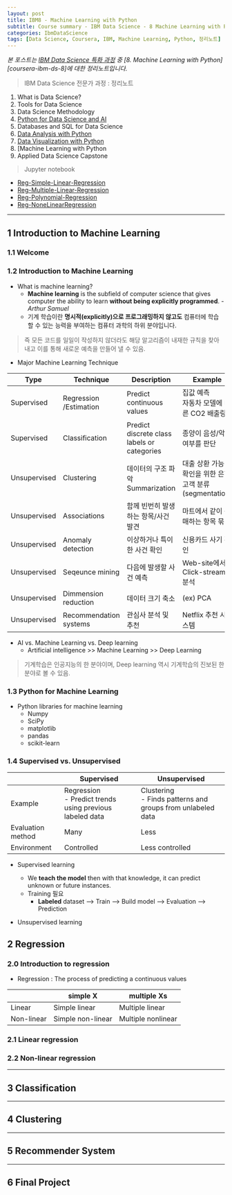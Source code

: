 ```yaml
---
layout: post
title: IBM8 - Machine Learning with Python
subtitle: Course summary - IBM Data Science - 8 Machine Learning with Python
categories: IbmDataScience
tags: [Data Science, Coursera, IBM, Machine Learning, Python, 정리노트]
---
```


*본 포스트는 [IBM Data Science 특화 과정][coursera-ibm-ds] 중 [8. Machine Learning with Python][coursera-ibm-ds-8]에 대한 정리노트입니다.*

> IBM Data Science 전문가 과정 : 정리노트
  1. What is Data Science?
  1. Tools for Data Science
  1. Data Science Methodology
  1. [Python for Data Science and AI][ibm4]
  1. Databases and SQL for Data Science
  1. [Data Analysis with Python][ibm6]
  1. [Data Visualization with Python][ibm7]
  1. [Machine Learning with Python
  1. Applied Data Science Capstone

> Jupyter notebook
  * [Reg-Simple-Linear-Regression][ipynb-8-reg-1]
  * [Reg-Multiple-Linear-Regression][ipynb-8-reg-2]
  * [Reg-Polynomial-Regression][ipynb-8-reg-3]
  * [Reg-NoneLinearRegression][ipynb-8-reg-4]

[ipynb-8-reg-1]: https://github.com/jamescbjeon/ibmDS/blob/master/8/ML0101EN-Reg-Simple-Linear-Regression-Co2.ipynb
[ipynb-8-reg-2]: https://github.com/jamescbjeon/ibmDS/blob/master/8/ML0101EN-Reg-Mulitple-Linear-Regression-Co2.ipynb
[ipynb-8-reg-3]: https://github.com/jamescbjeon/ibmDS/blob/master/8/ML0101EN-Reg-Polynomial-Regression-Co2.ipynb
[ipynb-8-reg-4]: https://github.com/jamescbjeon/ibmDS/blob/master/8/ML0101EN-Reg-NoneLinearRegression.ipynb

[ipynb-8-reg-5]: https://github.com/jamescbjeon/ibmDS/blob/master/8/
[ipynb-8-reg-6]: https://github.com/jamescbjeon/ibmDS/blob/master/8/
[ipynb-8-reg-7]: https://github.com/jamescbjeon/ibmDS/blob/master/8/


***

## 1 Introduction to Machine Learning

### 1.1 Welcome

### 1.2 Introduction to Machine Learning

* What is machine learning?
  * **Machine learning** is the subfield of computer science that gives computer the ability to learn **without being explicitly programmed**.  - *Arthur Samuel*
  * 기계 학습이란 **명시적(explicitly)으로 프로그래밍하지 않고도** 컴퓨터에 학습 할 수 있는 능력을 부여하는 컴퓨터 과학의 하위 분야입니다.

> 즉 모든 코드를 일일이 작성하지 않더라도 해당 알고리즘이 내재한 규칙을 찾아내고 이를 통해 새로운 예측을 만들어 낼 수 있음.

* Major Machine Learning Technique

| Type       | Technique | Description | Example |
| ---------- | --------- | ----------- | ------- |
|Supervised  |Regression<br>/Estimation|Predict continuous values |집값 예측<br>자동차 모델에 따른 CO2 배출량 |
|Supervised  |Classification|Predict discrete class labels or categories |종양이 음성/악성 여부를 판단 |
|Unsupervised|Clustering|데이터의 구조 파악<br>Summarization|대출 상환 가능성 확인을 위한 은행 고객 분류(segmentation) |
|Unsupervised|Associations|함께 빈번히 발생하는 항목/사건 발견 |마트에서 같이 구매하는 항목 묶기 |
|Unsupervised|Anomaly detection|이상하거나 특이한 사건 확인|신용카드 사기 확인 |
|Unsupervised|Seqeunce mining|다음에 발생할 사건 예측 |Web-site에서 Click-stream 분석 |
|Unsupervised|Dimmension reduction|데이터 크기 축소|(ex) PCA|
|Unsupervised|Recommendation systems|관심사 분석 및 추천|Netflix 추천 시스템 |

* AI vs. Machine Learning vs. Deep learning
  * Artificial intelligence >> Machine Learning >> Deep Learning

> 기계학습은 인공지능의 한 분야이며, Deep learning 역시 기계학습의 진보된 한 분야로 볼 수 있음.


### 1.3 Python for Machine Learning

* Python libraries for machine learning
  * Numpy
  * SciPy
  * matplotlib
  * pandas
  * scikit-learn

### 1.4 Supervised vs. Unsupervised

|                  | Supervised | Unsupervised |
| ---------------- | ---------- | ------------ |
|Example           | Regression<br>- Predict trends using previous labeled data|Clustering<br>- Finds patterns and groups from unlabeled data|
|Evaluation method | Many | Less |
|Environment       | Controlled | Less controlled |

* Supervised learning
  * We **teach the model** then with that knowledge, it can predict unknown or future instances.
  * Training 필요
    * **Labeled** dataset --> Train --> Build model --> Evaluation --> Prediction

* Unsupervised learning


## 2 Regression

### 2.0 Introduction to regression

* Regression : The process of predicting a continuous values

|            | simple X          | multiple Xs        |
| ---------- | ----------------- | ------------------ |
| Linear     | Simple linear     | Multiple linear    |
| Non-linear | Simple non-linear | Multiple nonlinear |

### 2.1 Linear regression

### 2.2 Non-linear regression



***

## 3 Classification

***

## 4 Clustering


***

## 5 Recommender System


***

## 6 Final Project




[coursera-ibm-ds]: https://www.coursera.org/professional-certificates/ibm-data-science
[coursera-ibm-ds-6]: https://www.coursera.org/learn/data-analysis-with-ipynb/home/welcome

[ibm1]: https://jamescbjeon.github.io/studynote/2020/09/29/ibm1-what-is-data-science.html
[ibm2]: https://jamescbjeon.github.io/studynote/2020/10/05/ibm2-tools-for-data-science.html
[ibm3]: https://jamescbjeon.github.io/studynote/2020/10/12/ibm3-data-science-methodology.html
[ibm4]: https://jamescbjeon.github.io/studynote/2020/10/19/ibm4-python-for-ds-n-ai.html
[ibm5]: https://jamescbjeon.github.io/studynote/2020/10/26/ibm5-databases-n-sql-for-data-science.html
[ibm6]: https://jamescbjeon.github.io/studynote/2020/11/03/ibm6-data-analysis-with-python.html
[ibm7]: https://jamescbjeon.github.io/studynote/2020/11/07/ibm7-data-visualization-with-python.html
[ibm8]: https://jamescbjeon.github.io/studynote/2020/11/10/ibm8-machine-learning-with-python.html
[ibm9]: https://jamescbjeon.github.io/studynote/2020/11/17/ibm9-applied-data-science-capstone.html
